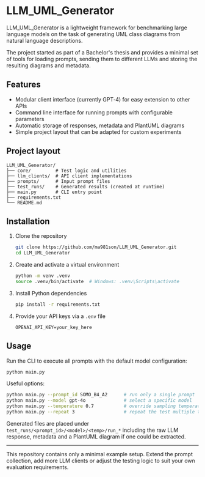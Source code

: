 # LLM_UML_Generator

LLM_UML_Generator is a lightweight framework for benchmarking large language models on the task of generating UML class diagrams from natural language descriptions.

The project started as part of a Bachelor's thesis and provides a minimal set of tools for loading prompts, sending them to different LLMs and storing the resulting diagrams and metadata.

## Features

- Modular client interface (currently GPT‑4) for easy extension to other APIs
- Command line interface for running prompts with configurable parameters
- Automatic storage of responses, metadata and PlantUML diagrams
- Simple project layout that can be adapted for custom experiments

## Project layout

```
LLM_UML_Generator/
├── core/         # Test logic and utilities
├── llm_clients/  # API client implementations
├── prompts/      # Input prompt files
├── test_runs/    # Generated results (created at runtime)
├── main.py       # CLI entry point
├── requirements.txt
└── README.md
```

## Installation

1. Clone the repository
   ```bash
   git clone https://github.com/ma981son/LLM_UML_Generator.git
   cd LLM_UML_Generator
   ```
2. Create and activate a virtual environment
   ```bash
   python -m venv .venv
   source .venv/bin/activate  # Windows: .venv\Scripts\activate
   ```
3. Install Python dependencies
   ```bash
   pip install -r requirements.txt
   ```
4. Provide your API keys via a `.env` file
   ```
   OPENAI_API_KEY=your_key_here
   ```

## Usage

Run the CLI to execute all prompts with the default model configuration:

```bash
python main.py
```

Useful options:

```bash
python main.py --prompt_id SOMO_B4_A2      # run only a single prompt
python main.py --model gpt-4o              # select a specific model
python main.py --temperature 0.7           # override sampling temperature
python main.py --repeat 3                  # repeat the test multiple times
```

Generated files are placed under `test_runs/<prompt_id>/<model>/<temp>/run_*` including the raw LLM response, metadata and a PlantUML diagram if one could be extracted.

---

This repository contains only a minimal example setup. Extend the prompt collection, add more LLM clients or adjust the testing logic to suit your own evaluation requirements.
